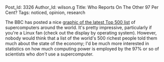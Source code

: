 Post_Id: 3326
Author_Id: wilson.g
Title: Who Reports On The Other 97 Per Cent?
Tags: noticed, opinion, research

<p>The BBC has posted a nice <a href="http://news.bbc.co.uk/2/hi/technology/10187248.stm">graphic of the latest Top 500 list</a> of supercomputers around the world. It's pretty impressive, particularly if you're a Linux fan (check out the display by operating system). However, nobody would think that a list of the world's 500 richest people told them much about the state of the economy; I'd be much more interested in statistics on how much computing power is employed by the 97% or so of scientists who <em>don't</em> use a supercomputer.</p>
